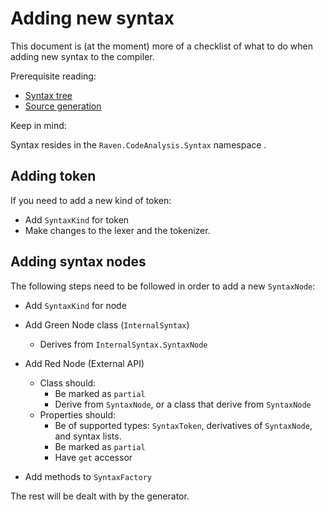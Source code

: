 # Adding new syntax

This document is (at the moment) more of a checklist of what to do when adding new syntax to the compiler.

Prerequisite reading:
* [Syntax tree](syntax-tree.md)
* [Source generation](source-generation.md)

Keep in mind:

Syntax resides in the `Raven.CodeAnalysis.Syntax` namespace .

## Adding token

If you need to add a new kind of token:

* Add `SyntaxKind` for token
* Make changes to the lexer and the tokenizer.

## Adding syntax nodes

The following steps need to be followed in order to add a new `SyntaxNode`:

* Add `SyntaxKind` for node
* Add Green Node class (`InternalSyntax`)
    * Derives from `InternalSyntax.SyntaxNode`
* Add Red Node (External API)
    * Class should: 
        * Be marked as `partial`
        * Derive from `SyntaxNode`, or a class that derive from `SyntaxNode`
    * Properties should:
        * Be of supported types: `SyntaxToken`, derivatives of `SyntaxNode`, and syntax lists. 
        * Be marked as `partial`
        * Have `get` accessor
    
* Add methods to `SyntaxFactory`

The rest will be dealt with by the generator.